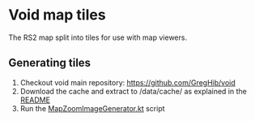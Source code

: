 # Void map tiles

The RS2 map split into tiles for use with map viewers.

## Generating tiles

1. Checkout void main repository: https://github.com/GregHib/void
2. Download the cache and extract to /data/cache/ as explained in the [README](https://github.com/GregHib/void/#readme)
3. Run the [MapZoomImageGenerator.kt](https://github.com/GregHib/void/blob/56d5118a5bc5d9faea82753d9195cee419f4c5f4/tools/src/main/kotlin/world/gregs/voidps/tools/map/render/MapZoomImageGenerator.kt#L27) script
